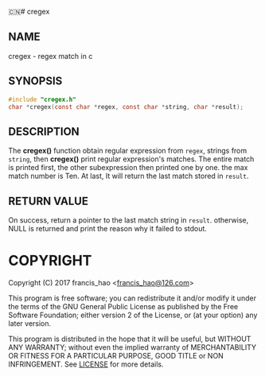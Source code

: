 :cn:# cregex 
## NAME
cregex - regex match in c

## SYNOPSIS
```c
#include "cregex.h"
char *cregex(const char *regex, const char *string, char *result);
```
## DESCRIPTION
The **cregex()** function obtain regular expression from `regex`, strings from `string`, 
then **cregex()** print regular expression's matches. The entire match is printed first,
the other subexpression then printed one by one. the max match number is Ten. At last, It
will return the last match stored in `result`.

## RETURN VALUE
On success, return a pointer to the last match string in `result`. otherwise, NULL is 
returned and print the reason why it failed to stdout.

# COPYRIGHT
Copyright (C) 2017 francis_hao \<francis_hao@126.com>

This program is free software; you can redistribute it and/or modify 
it under the terms of the GNU General Public License as published by 
the Free Software Foundation; either version 2 of the License, 
or (at your option) any later version.

This program is distributed in the hope that it will be useful, but
WITHOUT ANY WARRANTY; without even the implied warranty of
MERCHANTABILITY OR FITNESS FOR A PARTICULAR PURPOSE, GOOD TITLE or
NON INFRINGEMENT.  See [LICENSE] for more details.




[LICENSE]:LICENSE




